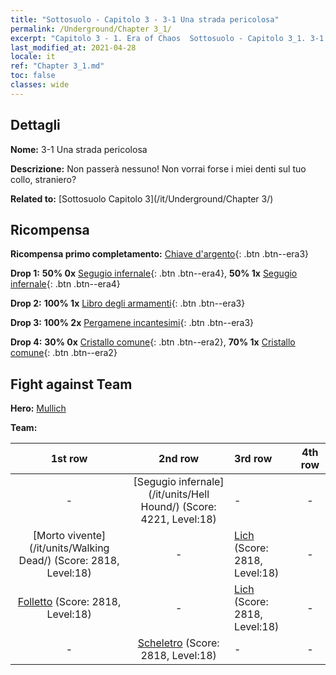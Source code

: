 ```yaml
---
title: "Sottosuolo - Capitolo 3 - 3-1 Una strada pericolosa"
permalink: /Underground/Chapter 3_1/
excerpt: "Capitolo 3 - 1. Era of Chaos  Sottosuolo - Capitolo 3_1. 3-1 Una strada pericolosa"
last_modified_at: 2021-04-28
locale: it
ref: "Chapter 3_1.md"
toc: false
classes: wide
---
```


## Dettagli

 **Nome:** 3-1 Una strada pericolosa

 **Descrizione:** Non passerà nessuno! Non vorrai forse i miei denti sul tuo collo, straniero?

 **Related to:** [Sottosuolo Capitolo 3](/it/Underground/Chapter 3/)

## Ricompensa

 **Ricompensa primo completamento:** [Chiave d'argento](/ItemsIT/con_693/){: .btn .btn--era3}

 **Drop 1:** **50% 0x** [Segugio infernale](/ItemsIT/unt_228/){: .btn .btn--era4}, **50% 1x** [Segugio infernale](/ItemsIT/unt_228/){: .btn .btn--era4}

 **Drop 2:** **100% 1x** [Libro degli armamenti](/ItemsIT/mat_18/){: .btn .btn--era3}

 **Drop 3:** **100% 2x** [Pergamene incantesimi](/ItemsIT/con_694/){: .btn .btn--era3}

 **Drop 4:** **30% 0x** [Cristallo comune](/ItemsIT/mat_11/){: .btn .btn--era2}, **70% 1x** [Cristallo comune](/ItemsIT/mat_11/){: .btn .btn--era2}


## Fight against Team
 **Hero:** [Mullich](/it/heroes/Mullich/)

 **Team:**


  | 1st row | 2nd row | 3rd row | 4th row |
  |:----:|:----:|:----|:----:|
  | - | [Segugio infernale](/it/units/Hell Hound/) (Score: 4221, Level:18)  | - | - |
  | [Morto vivente](/it/units/Walking Dead/) (Score: 2818, Level:18)  | - | [Lich](/it/units/Lich/) (Score: 2818, Level:18)  | - |
  | [Folletto](/it/units/Imp/) (Score: 2818, Level:18)  | - | [Lich](/it/units/Lich/) (Score: 2818, Level:18)  | - |
  | - | [Scheletro](/it/units/Skeleton/) (Score: 2818, Level:18)  | - | - |


